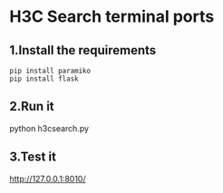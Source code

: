 # H3C Search terminal ports

## 1.Install the requirements

```
pip install paramiko
pip install flask
```

## 2.Run it
python h3csearch.py


## 3.Test it
http://127.0.0.1:8010/
